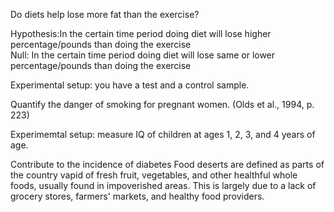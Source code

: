 Do diets help lose more fat than the exercise?

Hypothesis:In the certain time period doing diet will lose higher percentage/pounds than doing the exercise  
Null: In the certain time period doing diet will lose same or lower percentage/pounds than doing the exercise

Experimental setup: you have a test and a control sample.



Quantify the danger of smoking for pregnant women. (Olds et al., 1994, p. 223)




Experimemtal setup: measure IQ of children at ages 1, 2, 3, and 4 years of age.




Contribute to the incidence of diabetes Food deserts are defined as parts of the country vapid of fresh fruit, 
vegetables, and other healthful whole foods, usually found in impoverished areas. This is largely due to
a lack of grocery stores, farmers' markets, and healthy food providers.
